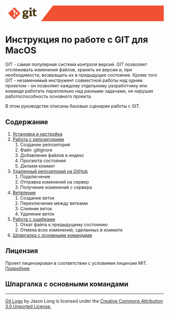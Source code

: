 ![git-logo.svg](./assets/git-logo.svg)

# Инструкция по работе с GIT для MacOS

GIT - самая популярная система контроля версий. GIT позволяет отслеживать изменения файлов, хранить их версии и, при необходимости, возвращать их в предыдущее состояние. Кроме того GIT - незаменимый инструмент совместной работы над одним проектом - он позволяет каждому отдельному разработчику или команде работать параллельно над разными задачами, не нарушая работоспособность основного проекта.

В этом руководстве описаны базовые сценарии работы с GIT.

## Содержание

1. [Установка и настройка](installation.md)
2. [Работа с репозиторием](./repository.md)
   1. Создание репозитория
   2. Файл .gitignore
   3. Добавление файлов в индекс
   4. Просмотр состояния
   5. Делаем коммит
3. [Удаленный репозиторий на GitHub](./github.md)
   1. Подключение
   2. Отправка изменений на сервер
   3. Получение изменений с сервера
4. [Ветвление](./branching.md)
   1. Создание веток
   2. Переключение между ветками
   3. Слияние веток
   4. Удаление веток
5. [Работа с ошибками](./troubleshooting.md)
   1. Откат файла к предыдущему состоянию
   2. Отмена всех изменений, сделанных в коммите
6. [Шпаргалка с основными командами](#шпаргалка-с-основными-командами)

## Лицензия

Проект лицензирован в соответствии с условиями лицензии MIT. [Подробнее](./license.md)

## Шпаргалка с основными командами

---
[Git Logo](https://git-scm.com/downloads/logos) by Jason Long is licensed under the [Creative Commons Attribution 3.0 Unported License.](https://creativecommons.org/licenses/by/3.0/)